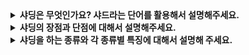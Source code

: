 <details>
  <summary><strong>샤딩은 무엇인가요? 샤드라는 단어를 활용해서 설명해주세요.</strong></summary>

  ### 샤드
  * 데이터 베이스 테이블을 조각내었을때 분리된 데이터 조각을 샤드라 합니다.

  ### 샤딩
  * 샤딩은 데이터베이스 테이블을 조각 내어 각각 새로운 노드에 분리된 데이터 조각 즉, 샤드를 저장하는 데이터 관리 방법입니다.
</details>

<details>
  <summary><strong>샤딩의 장점과 단점에 대해서 설명해주세요.</strong></summary>

  ### 장점
  1. 샤딩을 하면 데이터 저장 공간을 확장할 수 있다.
  2. 데이터들이 일정한 기준으로 분산되어 있어 데이터 양에 비해 쿼리 속도가 빠르다

  ### 단점
  1. 각 샤드의 데이터의 양이 불균형할때 데이터가 많이 축적된 샤드는 열람에 시간이 더 소요된다.
  2. 데이터 불균형 문제를 해결하기 위해 새롭게 샤딩하게 되면 데이터가 이동하는 동안 서비스는 중단된다.
</details>

<details>
  <summary><strong>샤딩을 하는 종류와 각 종류별 특징에 대해서 설명해 주세요.</strong></summary>

  ### 범위에 따른 샤딩
  * 데이터를 분할할 때 일정한 범위 기준을 두고 나누는 방식입니다.
  * 샤드 키(Shard key)를 어느 열로 설정할 것인지, 범위 기준을 어떻게 잡을 것인지에 따라 데이터 관리의 효율성이 달라집니다.

  ### 해시 샤딩
  * 해시 샤딩은 샤드 키에 해당하는 정보의 해시 값을 기준으로 데이터를 나누는 방법입니다.
  * 데이터가 들어오면 먼저 해시 함수를 통해 데이터를 변환하고 해시 값이 일치하는 데이터끼리 하나의 샤드로 분류해 관리합니다.
  * 해시 샤딩은 데이터가 균등하게 나뉜다는 장점이 있으나, 샤드의 수가 변경되면 해시 함수가 변경되고 이에 따라 많은 양의 데이터가 이동해야 합니다.

  ### 디렉터리 샤딩
  * 디렉터리 샤딩이란 참조표(Lookup table)를 이용해 데이터를 분류하는 방식입니다.
  * 참조표란 정보를 나누는 기준 샤드 키를 정하고 데이터가 어느 샤드로 배정될지를 지정해둔 표입니다.
  * 디렉터리 샤딩은 샤드 키의 정보가 추가 또는 삭제될 때 비교적 유연하게 대처할 수 있다는 장점이 있습니다.
  * 데이터를 불러오려면 참조표를 한 번 거쳐야 하므로 처리에 지연 시간이 생긴다는 단점이 있습니다.
  * 참조표에 문제가 생기면 전체 열람에도 문제가 생긴다는 단점도 있습니다.

  ### 수직적 샤딩
  * 수직적 샤딩은 속성별로 데이터 테이블을 나누는 방식이다. 샤딩은 일반적으로 수평적 형태로 이루어지지만, 상황에 따라 수직적으로도 이루어집니다.
  * 수직적 샤딩을 사용하면 비교적 중요한 정보를 다른 속성들과 분리해 관리할 수 있다는 장점이 있습니다.
  * 불러내야 하는 속성이 서로 다른 노드에 저장된 경우에는 각각의 샤드에서 정보를 찾아와야 하는 단점이 있습니다.
</details>
